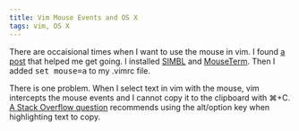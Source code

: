 ```yaml
---
title: Vim Mouse Events and OS X
tags: vim, OS X
---
```


There are occaisional times when I want to use the mouse in vim. I found [a post][] that helped me get going. I installed [SIMBL][] and [MouseTerm][]. Then I added <tt>set mouse=a</tt> to my .vimrc file.

There is one problem. When I select text in vim with the mouse, vim intercepts the mouse events and I cannot copy it to the clipboard with &#8984;+C. [A Stack Overflow question][] recommends using the alt/option key when highlighting text to copy.

[a post]: http://blog.roseman.org.uk/2010/12/15/macvim-terminal-vim/
[SIMBL]: http://www.culater.net/software/SIMBL/SIMBL.php
[MouseTerm]: https://bitheap.org/mouseterm/
[A Stack Overflow question]: http://stackoverflow.com/questions/1266950/vim-iterm-how-to-use-mouse-for-everything-except-selection

